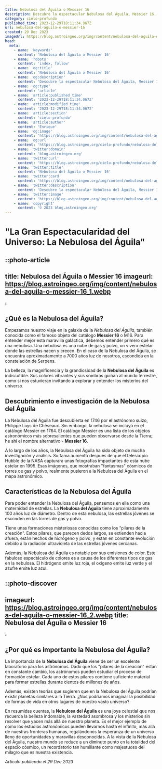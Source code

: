 ```yaml
---
title: Nebulosa del Águila o Messier 16
description: Descubre la espectacular Nebulosa del Águila, Messier 16. Aprende sobre su estructura cósmica, ubicación y conexión con la formación de estrellas.
category: cielo-profundo
published_time: 2023-12-29T18:11:34.067Z
url: nebulosa-del-aguila-o-messier-16
created: 29 Dec 2023
imageUrl: https://blog.astroingeo.org/img/content/nebulosa-del-aguila-o-messier-16_3.webp
head:
  meta:
    - name: 'keywords'
      content: 'Nebulosa del Águila o Messier 16'
    - name: 'robots'
      content: 'index, follow'
    - name: 'og:title'
      content: 'Nebulosa del Águila o Messier 16'
    - name: 'og:description'
      content: 'Descubre la espectacular Nebulosa del Águila, Messier 16. Aprende sobre su estructura cósmica, ubicación y conexión con la formación de estrellas.'
    - name: 'og:type'
      content: 'article'
    - name: 'article:published_time'
      content: '2023-12-29T18:11:34.067Z'
    - name: 'article:modified_time'
      content: '2023-12-29T18:11:34.067Z'
    - name: 'article:section'
      content: 'cielo-profundo'
    - name: 'article:author'
      content: 'Enrique'
    - name: 'og:image'
      content: 'https://blog.astroingeo.org/img/content/nebulosa-del-aguila-o-messier-16_3.webp'
    - name: 'og:url'
      content: 'https://blog.astroingeo.org/cielo-profundo/nebulosa-del-aguila-o-messier-16'
    - name: 'twitter:domain'
      content: 'blog.astroingeo.org'
    - name: 'twitter:url'
      content: 'https://blog.astroingeo.org/cielo-profundo/nebulosa-del-aguila-o-messier-16'
    - name: 'twitter:title'
      content: 'Nebulosa del Águila o Messier 16'
    - name: 'twitter:card'
      content: 'https://blog.astroingeo.org/img/content/nebulosa-del-aguila-o-messier-16_3.webp'
    - name: 'twitter:description'
      content: 'Descubre la espectacular Nebulosa del Águila, Messier 16. Aprende sobre su estructura cósmica, ubicación y conexión con la formación de estrellas.'
    - name: 'twitter:image'
      content: 'https://blog.astroingeo.org/img/content/nebulosa-del-aguila-o-messier-16_3.webp'
    - name: 'copyright'
      content: '© 2023 blog.astroingeo.org'
---
```

# "La Gran Espectacularidad del Universo: La Nebulosa del Águila"

::photo-article
---
title: Nebulosa del Águila o Messier 16
imageurl: https://blog.astroingeo.org/img/content/nebulosa-del-aguila-o-messier-16_1.webp
---
::

## ¿Qué es la Nebulosa del Águila?

Empezamos nuestro viaje en la galaxia de la _Nebulosa del Águila_, también conocida como el famoso objeto del catálogo **Messier 16** o M16. Para entender mejor esta maravilla galáctica, debemos entender primero qué es una nebulosa. Una nebulosa es una nube de gas y polvo, un vivero estelar donde las estrellas nacen y crecen. En el caso de la Nebulosa del Águila, se encuentra aproximadamente a 7000 años luz de nosotros, escondida en la constelación de Serpens.

La belleza, la magnificencia y la grandiosidad de la **Nebulosa del Águila** es indiscutible. Sus colores vibrantes y sus sombras guiñan al mundo terrestre, como si nos estuvieran invitando a explorar y entender los misterios del universo.

## Descubrimiento e investigación de la Nebulosa del Águila

La Nebulosa del Águila fue descubierta en 1746 por el astrónomo suizo, Philippe Loys de Chéseaux. Sin embargo, la nebulosa se incluyó en el catálogo Messier en 1764. El catálogo Messier es una lista de los objetos astronómicos más sobresalientes que pueden observarse desde la Tierra; he ahí el nombre alternativo - **Messier 16**.

A lo largo de los años, la Nebulosa del Águila ha sido objeto de mucha investigación y análisis. Su fama aumentó después de que el telescopio Hubble de la NASA capturara unas fotografías impactantes de esta nube estelar en 1995. Esas imágenes, que mostraban "fantasmas" cósmicos de torres de gas y polvo, realmente pusieron a la Nebulosa del Águila en el mapa astronómico.

## Características de la Nebulosa del Águila

Para poder entender la Nebulosa del Águila, pensemos en ella como una maternidad de estrellas. La **Nebulosa del Águila** tiene aproximadamente 100 años luz de diámetro. Dentro de esta nebulosa, las estrellas jóvenes se esconden en las torres de gas y polvo.

Tiene unas formaciones misteriosas conocidas como los "pilares de la creación". Estos pilares, que parecen dedos largos, se extienden hacia afuera, están hechos de hidrógeno y polvo, y están en constante evolución debido a la radiación ultravioleta de las estrellas jóvenes cercanas. 

Además, la Nebulosa del Águila es notable por sus emisiones de color. Este fabuloso espectáculo de colores es a causa de los diferentes tipos de gas en la nebulosa. El hidrógeno emite luz roja, el oxígeno emite luz verde y el azufre emite luz azul. 


::photo-discover
---
imageurl: https://blog.astroingeo.org/img/content/nebulosa-del-aguila-o-messier-16_2.webp
title: Nebulosa del Águila o Messier 16
---
::

## ¿Por qué es importante la Nebulosa del Águila?

La importancia de la **Nebulosa del Águila** viene de ser un excelente laboratorio para los astrónomos. Dado que los "pilares de la creación" están en constante cambio, los astrónomos pueden estudiar el proceso de formación estelar. Cada uno de estos pilares contiene suficiente material para formar estrellas durante cientos de millones de años.

Además, existen teorías que sugieren que en la Nebulosa del Águila podrían existir planetas similares a la Tierra. ¿Nos podríamos imaginar la posibilidad de formas de vida en otros lugares de nuestro vasto universo?

En resumidas cuentas, la **Nebulosa del Águila** es una joya celestial que nos recuerda la belleza indomable, la vastedad asombrosa y los misterios sin resolver que yacen más allá de nuestro planeta. Es el mejor ejemplo de cómo los estudios astronómicos pueden llevarnos hasta el infinito, más allá de nuestras fronteras humanas, regalándonos la esperanza de un universo lleno de oportunidades y maravillas desconocidas. A la vista de la Nebulosa del Águila, nuestro mundo se reduce a un diminuto punto en la totalidad del espacio cósmico, un recordatorio tan humillante como majestuoso del milagro que es nuestra existencia.

_Artículo publicado el 29 Dec 2023_